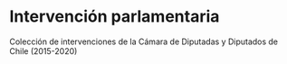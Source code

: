 # Intervención parlamentaria
Colección de intervenciones de la Cámara de Diputadas y Diputados de Chile (2015-2020)
